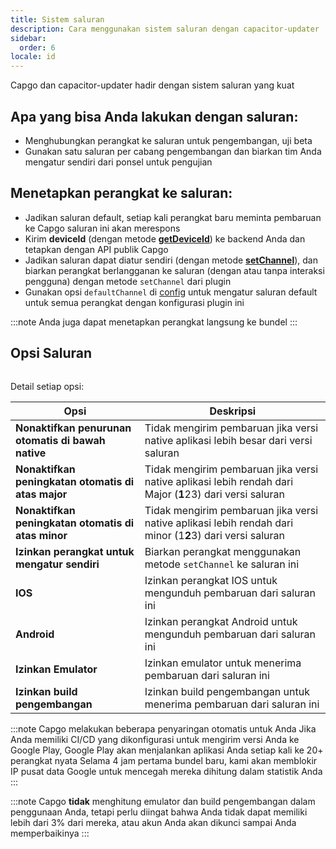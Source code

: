 ```yaml
---
title: Sistem saluran
description: Cara menggunakan sistem saluran dengan capacitor-updater
sidebar:
  order: 6
locale: id
---
```


Capgo dan capacitor-updater hadir dengan sistem saluran yang kuat

## Apa yang bisa Anda lakukan dengan saluran:

* Menghubungkan perangkat ke saluran untuk pengembangan, uji beta
* Gunakan satu saluran per cabang pengembangan dan biarkan tim Anda mengatur sendiri dari ponsel untuk pengujian

## Menetapkan perangkat ke saluran:

* Jadikan saluran default, setiap kali perangkat baru meminta pembaruan ke Capgo saluran ini akan merespons
* Kirim **deviceId** (dengan metode [**getDeviceId**](/docs/plugin/api#getdeviceid)) ke backend Anda dan tetapkan dengan API publik Capgo
* Jadikan saluran dapat diatur sendiri (dengan metode [**setChannel**](/docs/plugin/api#setchannel)), dan biarkan perangkat berlangganan ke saluran (dengan atau tanpa interaksi pengguna) dengan metode `setChannel` dari plugin
* Gunakan opsi `defaultChannel` di [config](/docs/plugin/settings#defaultchannel) untuk mengatur saluran default untuk semua perangkat dengan konfigurasi plugin ini

:::note
Anda juga dapat menetapkan perangkat langsung ke bundel
:::

## Opsi Saluran

<figure><img src="/channel_setting_1webp" alt=""><figcaption></figcaption></figure>

Detail setiap opsi:

| Opsi                                    | Deskripsi                                                                                             |
| --------------------------------------- | ----------------------------------------------------------------------------------------------------- |
| **Nonaktifkan penurunan otomatis di bawah native** | Tidak mengirim pembaruan jika versi native aplikasi lebih besar dari versi saluran                |
| **Nonaktifkan peningkatan otomatis di atas major** | Tidak mengirim pembaruan jika versi native aplikasi lebih rendah dari Major (**1**23) dari versi saluran |
| **Nonaktifkan peningkatan otomatis di atas minor** | Tidak mengirim pembaruan jika versi native aplikasi lebih rendah dari minor (1**2**3) dari versi saluran |
| **Izinkan perangkat untuk mengatur sendiri** | Biarkan perangkat menggunakan metode `setChannel` ke saluran ini                                   |
| **IOS**                                 | Izinkan perangkat IOS untuk mengunduh pembaruan dari saluran ini                                      |
| **Android**                             | Izinkan perangkat Android untuk mengunduh pembaruan dari saluran ini                                  |
| **Izinkan Emulator**                    | Izinkan emulator untuk menerima pembaruan dari saluran ini                                           |
| **Izinkan build pengembangan**          | Izinkan build pengembangan untuk menerima pembaruan dari saluran ini                                 |

:::note
Capgo melakukan beberapa penyaringan otomatis untuk Anda Jika Anda memiliki CI/CD yang dikonfigurasi untuk mengirim versi Anda ke Google Play, Google Play akan menjalankan aplikasi Anda setiap kali ke 20+ perangkat nyata Selama 4 jam pertama bundel baru, kami akan memblokir IP pusat data Google untuk mencegah mereka dihitung dalam statistik Anda
:::

:::note
Capgo **tidak** menghitung emulator dan build pengembangan dalam penggunaan Anda, tetapi perlu diingat bahwa Anda tidak dapat memiliki lebih dari 3% dari mereka, atau akun Anda akan dikunci sampai Anda memperbaikinya
:::